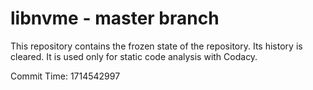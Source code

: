 # libnvme - master branch

This repository contains the frozen state of the repository.
Its history is cleared. It is used only for static code
analysis with Codacy.

Commit Time: 1714542997